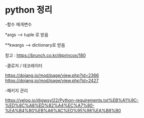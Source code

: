 
# python 정리

-함수 매개변수

*args --> tuple 로 받음

**kwargs --> dictionary로 받음

참고 : https://brunch.co.kr/@princox/180

-클로저 / 데코레이터

https://dojang.io/mod/page/view.php?id=2366
https://dojang.io/mod/page/view.php?id=2427

-패키지 관리

https://velog.io/@gwsyl22/Python-requirements.txt%EB%A1%9C-%ED%8C%A8%ED%82%A4%EC%A7%80-%EA%B4%80%EB%A6%AC%ED%95%98%EA%B8%B0

